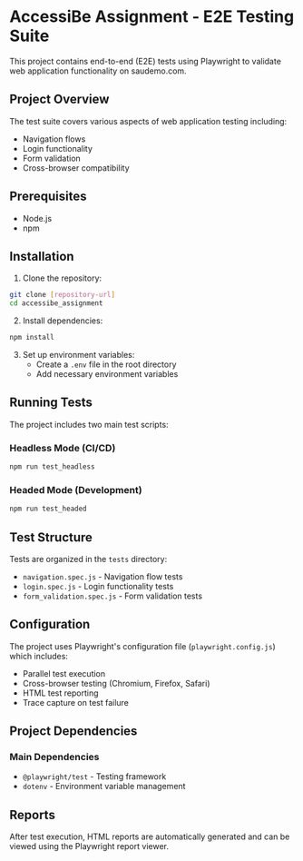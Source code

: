 # AccessiBe Assignment - E2E Testing Suite

This project contains end-to-end (E2E) tests using Playwright to validate web application functionality on saudemo.com.

## Project Overview

The test suite covers various aspects of web application testing including:
- Navigation flows
- Login functionality
- Form validation
- Cross-browser compatibility

## Prerequisites

- Node.js 
- npm 

## Installation

1. Clone the repository:
```bash
git clone [repository-url]
cd accessibe_assignment
```

2. Install dependencies:
```bash
npm install
```

3. Set up environment variables:
   - Create a `.env` file in the root directory
   - Add necessary environment variables 

## Running Tests

The project includes two main test scripts:

### Headless Mode (CI/CD)
```bash
npm run test_headless
```

### Headed Mode (Development)
```bash
npm run test_headed
```

## Test Structure

Tests are organized in the `tests` directory:
- `navigation.spec.js` - Navigation flow tests
- `login.spec.js` - Login functionality tests
- `form_validation.spec.js` - Form validation tests

## Configuration

The project uses Playwright's configuration file (`playwright.config.js`) which includes:
- Parallel test execution
- Cross-browser testing (Chromium, Firefox, Safari)
- HTML test reporting
- Trace capture on test failure

## Project Dependencies

### Main Dependencies
- `@playwright/test` - Testing framework
- `dotenv` - Environment variable management

## Reports

After test execution, HTML reports are automatically generated and can be viewed using the Playwright report viewer.

